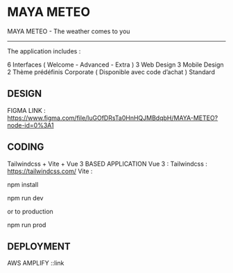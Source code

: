 # MAYA METEO
MAYA METEO - The weather comes to you 
______________

The application includes :

6  Interfaces ( Welcome - Advanced - Extra )
    3 Web Design
    3 Mobile Design 
2 Thème prédéfinis
    Corporate ( Disponible avec code d’achat )
    Standard

## DESIGN

FIGMA LINK : 
https://www.figma.com/file/luGOfDRsTa0HnHQJMBdqbH/MAYA-METEO?node-id=0%3A1

## CODING

Tailwindcss + Vite + Vue 3 BASED APPLICATION
Vue 3 : 
Tailwindcss : https://tailwindcss.com/
Vite : 

npm install

npm run dev 

or to production

npm run prod


## DEPLOYMENT

AWS AMPLIFY 
::link
